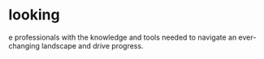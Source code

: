 # looking
e professionals with the knowledge and tools needed to navigate an ever-changing landscape and drive progress.
